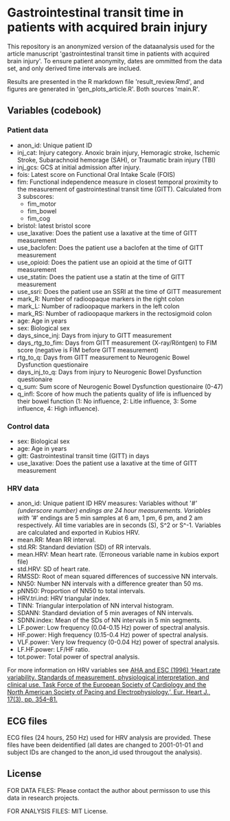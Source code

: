 # Gastrointestinal transit time in patients with acquired brain injury

This repository is an anonymized version of the dataanalysis used for the article manuscript 'gastrointestinal transit time in patients with acquired brain injury'. To ensure patient anonymity, dates are ommitted from the data set, and only derived time intervals are inclued.

Results are presented in the R markdown file 'result_review.Rmd', and figures are generated in 'gen_plots_article.R'. Both sources 'main.R'.

## Variables (codebook)
### Patient data
  - anon_id: Unique patient ID
  - inj_cat: Injury category. Anoxic brain injury, Hemoragic stroke, Ischemic Stroke, Subarachnoid hemorage (SAH), or Traumatic brain injury (TBI)
  - inj_gcs: GCS at initial admission after injury.
  - fois: Latest score on Functional Oral Intake Scale (FOIS)
  - fim: Functional independence measure in closest temporal proximity to the measurement of gastrointestinal transit time (GITT). Calculated from 3 subscores:
    - fim_motor 
    - fim_bowel 
    - fim_cog 
  - bristol: latest bristol score
  - use_laxative: Does the patient use a laxative at the time of GITT measurement
  - use_baclofen: Does the patient use a baclofen at the time of GITT measurement 
  - use_opioid: Does the patient use an opioid at the time of GITT measurement
  - use_statin: Does the patient use a statin at the time of GITT measurement 
  - use_ssri:  Does the patient use an SSRI at the time of GITT measurement 
  - mark_R: Number of radioopaque markers in the right colon
  - mark_L: Number of radioopaque markers in the left colon
  - mark_RS: Number of radioopaque markers in the rectosigmoid colon
  - age: Age in years
  - sex: Biological sex 
  - days_since_inj: Days from injury to GITT measurement
  - days_rtg_to_fim: Days from GITT measurement (X-ray/Röntgen) to FIM score (negative is FIM before GITT measurement)
  - rtg_to_q: Days from GITT measurement to Neurogenic Bowel Dysfunction questionaire
  - days_inj_to_q: Days from injury to Neurogenic Bowel Dysfunction questionaire
  - q_sum: Sum score of Neurogenic Bowel Dysfunction questionaire (0-47)
  - q_infl: Score of how much the patients quality of life is influenced by their bowel function (1: No influence, 2: Litle influence, 3: Some influence, 4: High influence).

### Control data
  - sex: Biological sex 
  - age: Age in years
  - gitt: Gastrointestinal transit time (GITT) in days
  - use_laxative: Does the patient use a laxative at the time of GITT measurement

### HRV data
  - anon_id: Unique patient ID
HRV measures:
Variables without '_#' (underscore number) endings are 24 hour measurements. Variables with '_#' endings are 5 min samples at 6 am, 1 pm, 6 pm, and 2 am respectively. All time variables are in seconds (S), S^2 or S^-1. Variables are calculated and exported in Kubios HRV.
  - mean.RR: Mean RR interval.
  - std.RR: Standard deviation (SD) of RR intervals.
  - mean.HRV: Mean heart rate. (Erroneous variable name in kubios export file)
  - std.HRV: SD of heart rate.
  - RMSSD: Root of mean squared differences of successive NN intervals.
  - NN50: Number NN intervals with a difference greater than 50 ms.
  - pNN50: Proportion of NN50 to total intervals.
  - HRV.tri.ind: HRV triangular index.
  - TINN: Triangular interpolation of NN interval histogram.
  - SDANN: Standard deviation of 5 min averages of NN intervals.
  - SDNN.index: Mean of the SDs of NN intervals in 5 min segments. 
  - LF.power: Low frequency (0.04-0.15 Hz) power of spectral analysis.
  - HF.power: High frequency (0.15-0.4 Hz) power of spectral analysis.
  - VLF.power: Very low frequency (0-0.04 Hz) power of spectral analysis. 
  - LF.HF.power: LF/HF ratio. 
  - tot.power: Total power of spectral analysis.

For more information on HRV variables see [AHA and ESC (1996) ‘Heart rate variability. Standards of measurement, physiological interpretation, and clinical use. Task Force of the European Society of Cardiology and the North American Society of Pacing and Electrophysiology.’, Eur. Heart J., 17(3), pp. 354–81.](http://circ.ahajournals.org/content/93/5/1043)

## ECG files
ECG files (24 hours, 250 Hz) used for HRV analysis are provided. These files have been deidentified (all dates are changed to 2001-01-01 and subject IDs are changed to the anon_id used througout the analysis).

## License
FOR DATA FILES:
Please contact the author about permisson to use this data in research projects.

FOR ANALYSIS FILES:
MIT License.
